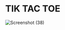 # TIK TAC TOE

![Screenshot (38)](https://github.com/user-attachments/assets/f26e0a6a-a6df-4c43-9a18-9881e8490c6e)
